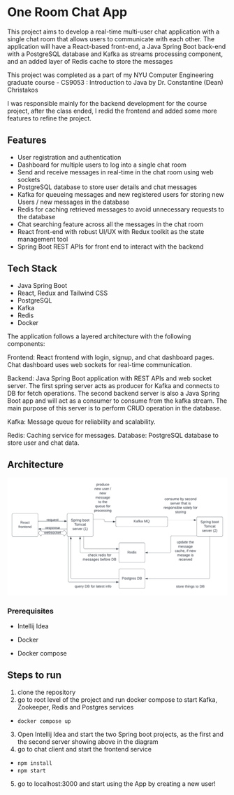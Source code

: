 <h1>One Room Chat App</h1>
This project aims to develop a real-time multi-user chat application with a single chat room that allows users to communicate with each other. The application will have a React-based front-end, a Java Spring Boot back-end with a PostgreSQL database and Kafka as streams processing component, and an added layer of Redis cache to store the messages

This project was completed as a part of my NYU Computer Engineering graduate course - CS9053 : Introduction to Java by Dr. Constantine (Dean) Christakos

I was responsible mainly for the backend development for the course project, after the class ended, I redid the frontend and added some more features to refine the project.

<h2>Features</h2>

* User registration and authentication
* Dashboard for multiple users to log into a single chat room
* Send and receive messages in real-time in the chat room using web sockets
* PostgreSQL database to store user details and chat messages
* Kafka for queueing messages and new registered users for storing new Users / new messages in the database
* Redis for caching retrieved messages to avoid unnecessary requests to the database
* Chat searching feature across all the messages in the chat room
* React front-end with robust UI/UX with Redux toolkit as the state management tool
* Spring Boot REST APIs for front end to interact with the backend

<h2>Tech Stack</h2>

* Java Spring Boot
* React, Redux and Tailwind CSS
* PostgreSQL
* Kafka
* Redis
* Docker

The application follows a layered architecture with the following components:

Frontend: React frontend with login, signup, and chat dashboard pages. Chat dashboard uses web sockets for real-time communication.

Backend: Java Spring Boot application with REST APIs and web socket server. The first spring server acts as producer for Kafka and connects to DB for fetch operations. The second backend server is also a Java Spring Boot app and will act as a consumer to consume from the kafka stream. The main purpose of this server is to perform CRUD operation in the database.

Kafka: Message queue for reliability and scalability.

Redis: Caching service for messages.
Database: PostgreSQL database to store user and chat data.

<h2>Architecture</h2>
<img src="https://github.com/jLiucoder/oneRoomChat-remake/blob/main/Architecture.png" />

<h3>Prerequisites</h3>
  
  * Intellij Idea
    
  * Docker
    
  * Docker compose

<h2>Steps to run</h2>

  
1. clone the repository
2. go to root level of the project and run docker compose to start Kafka, Zookeeper, Redis and Postgres services
  * <code>docker compose up</code>
3. Open Intellij Idea and start the two Spring boot projects, as the first and the second server showing above in the diagram
4. go to chat client and start the frontend service
  * <code>npm install</code>
  * <code>npm start</code>
5. go to localhost:3000 and start using the App by creating a new user!
